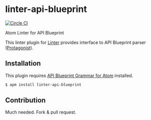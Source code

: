 # linter-api-blueprint
[![Circle CI](https://circleci.com/gh/zdne/linter-api-blueprint.svg?style=svg)](https://circleci.com/gh/zdne/linter-api-blueprint)

Atom Linter for API Blueprint

This linter plugin for [Linter](https://github.com/atom-community/linter)
provides interface to API Blueprint parser ([Protagonist](https://github.com/apiaryio/protagonist)).

## Installation

This plugin requires [API Blueprint Grammar for Atom](https://atom.io/packages/language-api-blueprint) installed.

```sh
$ apm install linter-api-blueprint
```

## Contribution

Much needed. Fork & pull request.
